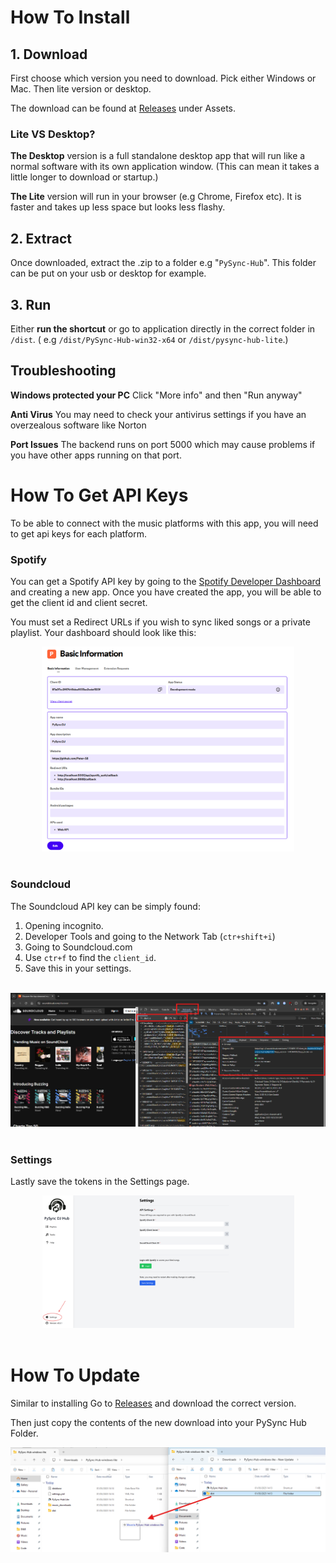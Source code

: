# How To Install

## 1. Download  
First choose which version you need to download. Pick either Windows or Mac. Then lite version or desktop.

The download can be found at [Releases](https://github.com/Peter-SB/PySync-Hub/releases) under Assets. 

### Lite VS Desktop?
**The Desktop** version is a full standalone desktop app that will run like a normal software with its own application window. (This can mean it takes a little longer to download or startup.)

**The Lite** version will run in your browser (e.g Chrome, Firefox etc). It is faster and takes up less space but looks less flashy.

## 2. Extract 
Once downloaded, extract the .zip to a folder e.g "`PySync-Hub`". This folder can be put on your usb or desktop for example. 

## 3. Run
Either **run the shortcut** or go to application directly in the correct folder in `/dist`. \( e.g `/dist/PySync-Hub-win32-x64` or `/dist/pysync-hub-lite`.)

## Troubleshooting
**Windows protected your PC** Click "More info" and then "Run anyway"

**Anti Virus** You may need to check your antivirus settings if you have an overzealous software like Norton

**Port Issues** The backend runs on port 5000 which may cause problems if you have other apps running on that port.

# How To Get API Keys

To be able to connect with the music platforms with this app, you will need to get api keys for each platform.

### Spotify
You can get a Spotify API key by going to the [Spotify Developer Dashboard](https://developer.spotify.com/dashboard/applications) and creating a new app. Once you have created the app, you will be able to get the client id and client secret.

You must set a Redirect URLs if you wish to sync liked songs or a private playlist. Your dashboard should look like this:

<div align="center">
    <img src="images/Spotify-Developer-Dashboard.png" alt="Spotify API" style="width:80%; height:auto;">
</div>
<br>

### Soundcloud

The Soundcloud API key can be simply found:
1. Opening incognito.
2. Developer Tools and going to the Network Tab (`ctr+shift+i`)
3. Going to Soundcloud.com
4. Use `ctr+f` to find the `client_id`.
5. Save this in your settings. 

<br>
<div align="center">
    <img src="images/Scoundcloud-API.png" alt="Spotify API" style="width:%95; height:auto;">
</div>
<br>

### Settings

Lastly save the tokens in the Settings page.

<div align="center">
    <img src="images/Settings.png" alt="Spotify API" style="width:80%; height:auto;">
</div>
<br>

# How To Update

Similar to installing Go to [Releases](https://github.com/Peter-SB/PySync-Hub/releases) and download the correct version.

Then just copy the contents of the new download into your PySync Hub Folder.

<div align="center">
    <img src="images/update-program.png" alt="Spotify API" style="width:%95; height:auto;">
</div>